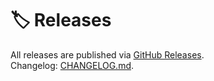 # 🏷️ Releases

All releases are published via [GitHub Releases](https://github.com/mydsrt-artweb/dsrt-artweb/releases).  
Changelog: [CHANGELOG.md](./changelog.md).
